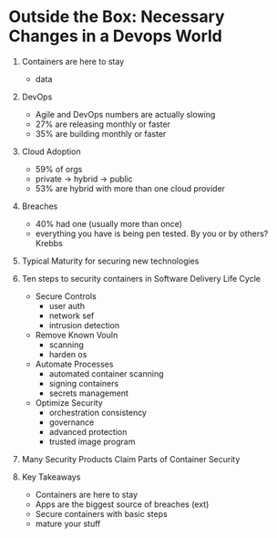 # Outside the Box: Necessary Changes in a Devops World

1. Containers are here to stay
    * data
2. DevOps
    * Agile and DevOps numbers are actually slowing
    * 27% are releasing monthly or faster
    * 35% are building monthly or faster
3. Cloud Adoption
    * 59% of orgs
    * private -> hybrid -> public
    * 53% are hybrid with more than one cloud provider
4. Breaches
    * 40% had one (usually more than once)
    * everything you have is being pen tested. By you or by others? Krebbs
5. Typical Maturity for securing new technologies

6. Ten steps to security containers in Software Delivery Life Cycle
    * Secure Controls
      * user auth
      * network sef
      * intrusion detection
    * Remove Known Vouln
      * scanning
      * harden os
    * Automate Processes
      * automated container scanning
      * signing containers
      * secrets management
    * Optimize Security
      * orchestration consistency
      * governance
      * advanced protection
      * trusted image program
7. Many Security Products Claim Parts of Container Security

8. Key Takeaways
    * Containers are here to stay
    * Apps are the biggest source of breaches (ext)
    * Secure containers with basic steps
    * mature your stuff